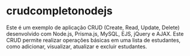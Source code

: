 # crudcompletonodejs
 Este é um exemplo de aplicação CRUD (Create, Read, Update, Delete) desenvolvido com Node.js, Prisma.js, MySQL, EJS, jQuery e AJAX. Este CRUD permite realizar operações básicas em uma lista de estudantes, como adicionar, visualizar, atualizar e excluir estudantes.
